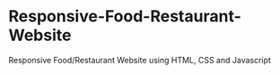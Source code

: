 # Responsive-Food-Restaurant-Website
Responsive Food/Restaurant Website using HTML, CSS and Javascript
